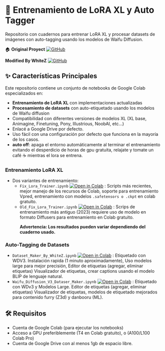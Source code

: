 # 🚀 Entrenamiento de LoRA XL y Auto Tagger
Repositorio con cuadernos para entrenar LoRA XL y procesar datasets de imágenes con auto-tagging usando los modelos de Waifu Diffusion.

🏠 **Original Proyect** [![GitHub](https://raw.githubusercontent.com/hollowstrawberry/kohya-colab/main/assets/github.svg)](https://github.com/hollowstrawberry/kohya-colab) <p>
**Modified By WhiteZ** [![GitHub](https://raw.githubusercontent.com/hollowstrawberry/kohya-colab/main/assets/github.svg)](https://github.com/gwhitez/Lora-Trainer-XL) <p>

## ✨ Características Principales

Este repositorio contiene un conjunto de notebooks de Google Colab especializados en:
- **Entrenamiento de LoRA XL** con implementaciones actualizadas
- **Procesamiento de datasets** con auto-etiquetado usando los modelos de Waifu diffusion
- Compatibilidad con diferentes versiones de modelos XL (XL base, Animagine, Finetuning, Pony, Illustrious, NoobAI, etc...)
- Enlacé a Google Drive por defecto.
- Uso fácil con una configuración por defecto que funciona en la mayoría de los casos.
- **auto off**: apaga el entorno automáticamente al terminar el entrenamiento evitando el desperdicio de horas de gpu gratuita, relajate y tomate un café ☕ mientras el lora se entrena.

### Entrenamiento LoRA XL
- Dos variantes de entrenamiento:
  - `Fix_Lora_Trainer.ipynb`  [![Open in Colab](https://raw.githubusercontent.com/hollowstrawberry/kohya-colab/main/assets/colab-badge.svg)](https://colab.research.google.com/github/gwhitez/Lora-Trainer-XL/blob/main/Fix_Lora_Trainer_XL.ipynb) : Scripts más recientes, mejor manejo de los recursos de Colab, soporte para entrenamiento Vpred, entrenamiento con modelos `.safetensors o .ckpt` en colab gratuito.
  - `Old_Fix_Lora_Trainer.ipynb`  [![Open in Colab](https://raw.githubusercontent.com/hollowstrawberry/kohya-colab/main/assets/colab-badge.svg)](https://colab.research.google.com/github/gwhitez/Lora-Trainer-XL/blob/main/Old_Fix_Lora_Trainer_XL.ipynb) : Scrips de entrenamiento más antiguo (2023) requiere uso de modelo en formato Diffusers para entrenamiento en Colab gratuito. <p>
  **Advertencia: Los resultados pueden variar dependiendo del cuaderno usado.** 

### Auto-Tagging de Datasets
- `Dataset_Maker_By_WhiteZ.ipynb` [![Open in Colab](https://raw.githubusercontent.com/hollowstrawberry/kohya-colab/main/assets/colab-badge.svg)](https://colab.research.google.com/github/gwhitez/Lora-Trainer-XL/blob/main/Dataset_Maker_By_WhiteZ.ipynb) : Etiquetado con WDV3. Instalación rapida (1 minuto aproximadamente), Uso modelos large para mejor precisión, Editor de etiquetas (agregar, eliminar etiquetas) Visualizador de etiquetas, crear captions usando el modelo BLIP de lenguaje natural.
- `Waifu_Diffusion_V3_Dataser_Maker.ipynb`  [![Open in Colab](https://raw.githubusercontent.com/hollowstrawberry/kohya-colab/main/assets/colab-badge.svg)](https://colab.research.google.com/github/gwhitez/Lora-Trainer-XL/blob/main/Waifu_Diffusion_V3_Dataser_Maker.ipynb) : Etiquetado con WDv3 y Modelos Large. Editor de etiquetas (agregar, eliminar etiquetas) Visualizador de etiquetas, modelos de etiquetado mejorados para contenido furry (Z3d) y danbooru (ML).


## 🛠 Requisitos

- Cuenta de Google Colab (para ejecutar los notebooks)
- Acceso a GPU preferiblemente (T4 en Colab gratuito), o (A100/L100 Colab Pro)
- Cuenta de Google Drive con al menos 1gb de espacio libre.


